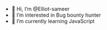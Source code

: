 - 👋 Hi, I’m @Elliot-sameer
- 👀 I’m interested in Bug bounty hunter
- 🌱 I’m currently learning JavaScript
<!---
Elliot-sameer/Elliot-sameer is a ✨ special ✨ repository because its `README.md` (this file) appears on your GitHub profile.
You can click the Preview link to take a look at your changes.
--->

